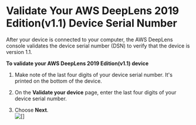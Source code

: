 # Validate Your AWS DeepLens 2019 Edition\(v1\.1\) Device Serial Number<a name="how-to-validate-deeplens-v1.1-device"></a>

After your device is connected to your computer, the AWS DeepLens console validates the device serial number \(DSN\) to verify that the device is version 1\.1\. 

**To validate your AWS DeepLens 2019 Edition\(v1\.1\) device**

1. Make note of the last four digits of your device serial number\. It's printed on the bottom of the device\.

1. On the **Validate your device** page, enter the last four digits of your device serial number\. 

1.  Choose **Next**\.  
![\[\]](http://docs.aws.amazon.com/deeplens/latest/dg/images/validate-v1.1-device.png)